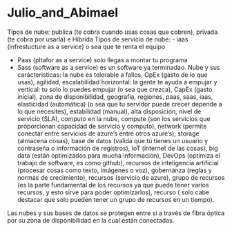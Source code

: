 # Julio_and_Abimael
Tipos de nube: publica (te cobra cuando usas cosas que cobren), privada (te cobra por usarla)  e Híbrida
Tipos de servicio de nube: - iaas (infrestucture as a service) o sea que te renta el equipo
-	Paas (pltafor as a service) solo llegas a montar tu programa
-	Sass (software as a service) es un software ya terminadao.
Nube y sus carácteristicas: la nube es tolerable a fallos, OpEx (gasto de lo que usas), agilidad, escalabilidad horizontal: la gente te ayuda a empujar y vertical: tu solo lo puedes empujar (o sea que crezca), CapEx (gasto inicial), zona de disponibilidad, geografía, regiones, paas, saas, iaas, elasticidad (automática) (o sea que tu servidor puede crecer depende a lo que necesites),   estabilidad (manual), alta disposición, nivel de servicio (SLA), computo en la nube, compute (son los servicios que proporcionan capacidad de servicio y computo), network (permite conectar entre servicios de azure’s entre otros azure’s), storage (almacena cosas), base de datos (valida que tú tienes un usuario y contraseña o información de registros), IoT (internet de las cosas), big data (están optimizados para mucha información), DevOps (optimiza el trabajo de software, es como github), recursos de inteligencia artificial (procesar cosas como texto, imágenes o voz), gobernanza (reglas y normas de crecimiento), recursos (servicio de azure), grupo de recursos (es la parte fundamental de los recursos ya que puede tener varios recursos, y esto sirve para poder optimizarlos), recurso ( solo cabe destacar que solo pueden tener un grupo de recursos en un tiempo).

Las nubes y sus bases de datos se protegen entre sí a través de fibra óptica por su zona de disponibilidad en la cual están conectadas. 
